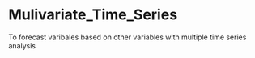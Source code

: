 # Mulivariate_Time_Series
To forecast varibales based on other variables with multiple time series analysis
